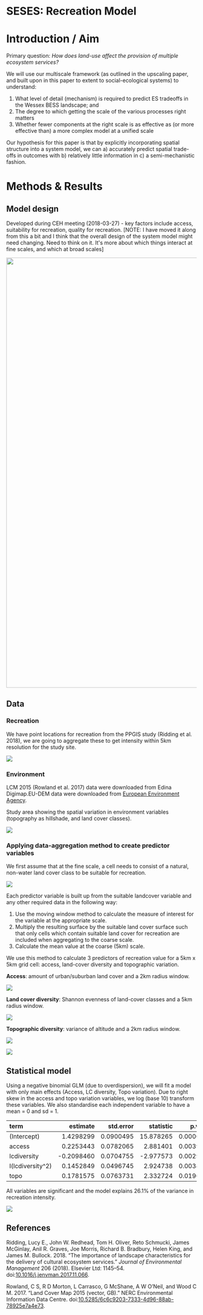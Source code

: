 SESES: Recreation Model
================

Introduction / Aim
==================

Primary question: *How does land-use affect the provision of multiple ecosystem services?*

We will use our multiscale framework (as outlined in the upscaling paper, and built upon in this paper to extent to social-ecological systems) to understand:

1.  What level of detail (mechanism) is required to predict ES tradeoffs in the Wessex BESS landscape; and
2.  The degree to which getting the scale of the various processes right matters
3.  Whether fewer components at the right scale is as effective as (or more effective than) a more complex model at a unified scale

Our hypothesis for this paper is that by explicitly incorporating spatial structure into a system model, we can a) accurately predict spatial trade-offs in outcomes with b) relatively little information in c) a semi-mechanistic fashion.

Methods & Results
=================

Model design
------------

Developed during CEH meeting (2018-03-27) - key factors include access, suitability for recreation, quality for recreation. \[NOTE: I have moved it along from this a bit and I think that the overall design of the system model might need changing. Need to think on it. It's more about which things interact at fine scales, and which at broad scales\]

<img src="figures/WESSEX BESS Recreation.png" width="1134" />

Data
----

### Recreation

We have point locations for recreation from the PPGIS study (Ridding et al. 2018), we are going to aggregate these to get intensity within 5km resolution for the study site.

![](01_Recreation_Model_files/figure-markdown_github/calc_rec-1.png)

### Environment

LCM 2015 (Rowland et al. 2017) data were downloaded from Edina Digimap.EU-DEM data were downloaded from [European Environment Agency](https://www.eea.europa.eu/data-and-maps/data/copernicus-land-monitoring-service-eu-dem).

Study area showing the spatial variation in environment variables (topography as hillshade, and land cover classes).

![](01_Recreation_Model_files/figure-markdown_github/plot_site-1.png)

### Applying data-aggregation method to create predictor variables

We first assume that at the fine scale, a cell needs to consist of a natural, non-water land cover class to be suitable for recreation.

![](01_Recreation_Model_files/figure-markdown_github/plot_suitable-1.png)

Each predictor variable is built up from the suitable landcover variable and any other required data in the following way:

1.  Use the moving window method to calculate the measure of interest for the variable at the appropriate scale.
2.  Multiply the resulting surface by the suitable land cover surface such that only cells which contain suitable land cover for recreation are included when aggregating to the coarse scale.
3.  Calculate the mean value at the coarse (5km) scale.

We use this method to calculate 3 predictors of recreation value for a 5km x 5km grid cell: access, land-cover diversity and topographic variation.

**Access**: amount of urban/suburban land cover and a 2km radius window.

<!---Time taken to calculate the access variable using `winmove` from `grainchanger`:--->
![](01_Recreation_Model_files/figure-markdown_github/plot_access-1.png)

**Land cover diversity**: Shannon evenness of land-cover classes and a 5km radius window.

<!---Time taken to calculate the LC diversity variable using `winmove` from `grainchanger`:--->
![](01_Recreation_Model_files/figure-markdown_github/plot_diversity-1.png)

**Topographic diversity**: variance of altitude and a 2km radius window.

<!---Time taken to calculate the LC diversity variable using `winmove` from `grainchanger`:--->
![](01_Recreation_Model_files/figure-markdown_github/plot_topo-1.png)

![](01_Recreation_Model_files/figure-markdown_github/data_stack-1.png)

Statistical model
-----------------

Using a negative binomial GLM (due to overdispersion), we will fit a model with only main effects (Access, LC diversity, Topo variation). Due to right skew in the access and topo variation variables, we log (base 10) transform these variables. We also standardise each independent variable to have a mean = 0 and sd = 1.

| term             |    estimate|  std.error|  statistic|    p.value|
|:-----------------|-----------:|----------:|----------:|----------:|
| (Intercept)      |   1.4298299|  0.0900495|  15.878265|  0.0000000|
| access           |   0.2253443|  0.0782065|   2.881401|  0.0039591|
| lcdiversity      |  -0.2098460|  0.0704755|  -2.977573|  0.0029054|
| I(lcdiversity^2) |   0.1452849|  0.0496745|   2.924738|  0.0034475|
| topo             |   0.1781575|  0.0763731|   2.332724|  0.0196626|

All variables are significant and the model explains 26.1% of the variance in recreation intensity.

![](01_Recreation_Model_files/figure-markdown_github/model_plot-1.png)

References
----------

Ridding, Lucy E., John W. Redhead, Tom H. Oliver, Reto Schmucki, James McGinlay, Anil R. Graves, Joe Morris, Richard B. Bradbury, Helen King, and James M. Bullock. 2018. “The importance of landscape characteristics for the delivery of cultural ecosystem services.” *Journal of Environmental Management* 206 (2018). Elsevier Ltd: 1145–54. doi:[10.1016/j.jenvman.2017.11.066](https://doi.org/10.1016/j.jenvman.2017.11.066).

Rowland, C S, R D Morton, L Carrasco, G McShane, A W O’Neil, and Wood C M. 2017. “Land Cover Map 2015 (vector, GB).” NERC Environmental Information Data Centre. doi:[10.5285/6c6c9203-7333-4d96-88ab-78925e7a4e73](https://doi.org/10.5285/6c6c9203-7333-4d96-88ab-78925e7a4e73).
